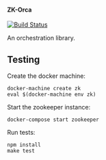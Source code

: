 #### ZK-Orca

[![Build Status](https://travis-ci.org/racker/zk-orca.svg)](https://travis-ci.org/racker/zk-orca)

An orchestration library.

## Testing

Create the docker machine:

```
docker-machine create zk
eval $(docker-machine env zk)
```

Start the zookeeper instance:

```
docker-compose start zookeeper
```

Run tests:

```
npm install
make test
```
